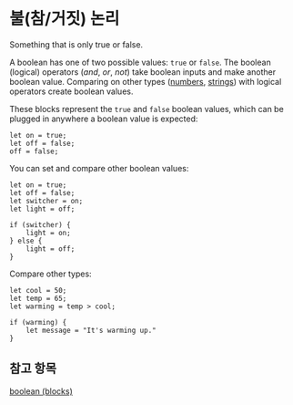 # 불(참/거짓) 논리

Something that is only true or false.

A boolean has one of two possible values: `true` or `false`. The boolean (logical) operators (*and*, *or*, *not*) take boolean inputs and make another boolean value. Comparing on other types ([numbers](/types/number), [strings](/types/string)) with logical operators create boolean values.

These blocks represent the `true` and `false` boolean values, which can be plugged in anywhere a boolean value is expected:

```block
let on = true;
let off = false;
off = false;
```

You can set and compare other boolean values:

```block
let on = true;
let off = false;
let switcher = on;
let light = off;

if (switcher) {
    light = on;
} else {
    light = off;
}
```

Compare other types:

```block
let cool = 50;
let temp = 65;
let warming = temp > cool;

if (warming) {
    let message = "It's warming up."
}
```

## 참고 항목

[boolean (blocks)](/blocks/logic/boolean)